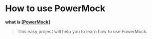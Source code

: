 # How to use PowerMock

**what is [[PowerMock](https://github.com/powermock/powermock)]**

>This easy project will help you to learn how to use PowerMock.